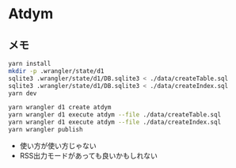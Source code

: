 # Atdym

## メモ 
```sh
yarn install
mkdir -p .wrangler/state/d1
sqlite3 .wrangler/state/d1/DB.sqlite3 < ./data/createTable.sql
sqlite3 .wrangler/state/d1/DB.sqlite3 < ./data/createIndex.sql
yarn dev
```

```sh
yarn wrangler d1 create atdym
yarn wrangler d1 execute atdym --file ./data/createTable.sql
yarn wrangler d1 execute atdym --file ./data/createIndex.sql
yarn wrangler publish
```

- 使い方が使い方じゃない
- RSS出力モードがあっても良いかもしれない